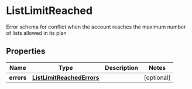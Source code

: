 

# ListLimitReached

Error schema for conflict when the account reaches the maximum number of lists allowed in its plan

## Properties

| Name | Type | Description | Notes |
|------------ | ------------- | ------------- | -------------|
|**errors** | [**ListLimitReachedErrors**](ListLimitReachedErrors.md) |  |  [optional] |



